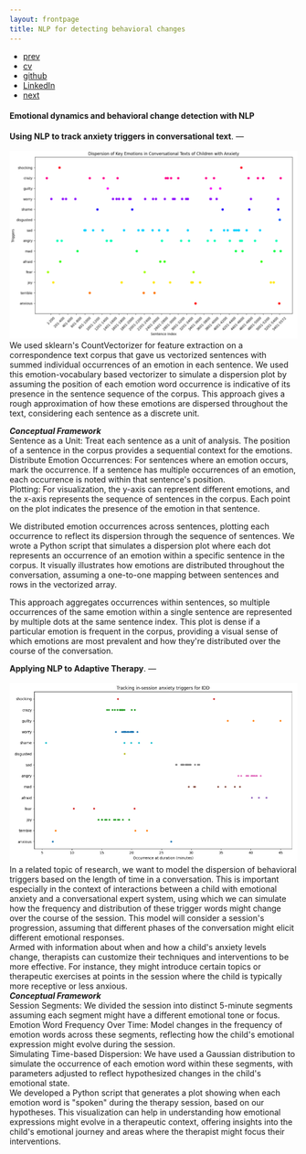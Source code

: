 ```yaml
---
layout: frontpage
title: NLP for detecting behavioral changes
---
```



<div class="navbar">
  <div class="navbar-inner">
      <ul class="nav">
          <li><a href="bots.html">prev</a></li>          
          <li><a href="{{ BASE_PATH }}/jshah-public.pdf">cv</a></li>
          <li><a href="https://github.com/javedmshah">github</a></li>
          <li><a href="https://linkedin.com/in/javedmaqboolshah">LinkedIn</a></li>
          <li><a href="emotion_agency.html">next</a></li>          
      </ul>
  </div>
</div>

#### Emotional dynamics and behavioral change detection with NLP

**Using NLP to track anxiety triggers in conversational text**. &mdash; <br><br>
<img src="trigger_dispersion.png" alt="Dispersion plot for emotional triggers" width="800"/> <br>
We used sklearn's CountVectorizer for feature extraction on a correspondence text corpus that gave us vectorized sentences with summed individual occurrences of an emotion in each sentence. We used this emotion-vocabulary based vectorizer to simulate a dispersion plot by assuming the position of each emotion word occurrence is indicative of its presence in the sentence sequence of the corpus. This approach gives a rough approximation of how these emotions are dispersed throughout the text, considering each sentence as a discrete unit.<br>

***Conceptual Framework***<br>
Sentence as a Unit: Treat each sentence as a unit of analysis. The position of a sentence in the corpus provides a sequential context for the emotions. <br>
Distribute Emotion Occurrences: For sentences where an emotion occurs, mark the occurrence. If a sentence has multiple occurrences of an emotion, each occurrence is noted within that sentence's position.<br>
Plotting: For visualization, the y-axis can represent different emotions, and the x-axis represents the sequence of sentences in the corpus. Each point on the plot indicates the presence of the emotion in that sentence.<br>

We distributed emotion occurrences across sentences, plotting each occurrence to reflect its dispersion through the sequence of sentences. We wrote a Python script that simulates a dispersion plot where each dot represents an occurrence of an emotion within a specific sentence in the corpus. It visually illustrates how emotions are distributed throughout the conversation, assuming a one-to-one mapping between sentences and rows in the vectorized array. <br>

This approach aggregates occurrences within sentences, so multiple occurrences of the same emotion within a single sentence are represented by multiple dots at the same sentence index. This plot is dense if a particular emotion is frequent in the corpus, providing a visual sense of which emotions are most prevalent and how they're distributed over the course of the conversation. <br>

**Applying NLP to Adaptive Therapy**. &mdash; <br><br>
<img src="session_triggers.png" alt="Tracking in-session anxiety" width="800"/><br>
In a related topic of research, we want to model the dispersion of behavioral triggers based on the length of time in a conversation. This is important especially in the context of interactions between a child with emotional anxiety and a conversational expert system, using which we can simulate how the frequency and distribution of these trigger words might change over the course of the session.  This model will consider a  session's progression, assuming that different phases of the conversation might elicit different emotional responses. <br>
Armed with information about when and how a child's anxiety levels change, therapists can customize their techniques and interventions to be more effective. For instance, they might introduce certain topics or therapeutic exercises at points in the session where the child is typically more receptive or less anxious. <br>
***Conceptual Framework*** <br>
Session Segments: We divided the session into distinct 5-minute segments assuming each segment might have a different emotional tone or focus.<br>
Emotion Word Frequency Over Time: Model changes in the frequency of emotion words across these segments, reflecting how the child's emotional expression might evolve during the session.<br>
Simulating Time-based Dispersion: We have used a Gaussian distribution to simulate the occurrence of each emotion word within these segments, with parameters adjusted to reflect hypothesized changes in the child's emotional state.<br>
We developed a Python script that generates a plot showing when each emotion word is "spoken" during the therapy session, based on our hypotheses. This visualization can help in understanding how emotional expressions might evolve in a therapeutic context, offering insights into the child's emotional journey and areas where the therapist might focus their interventions.<br>
